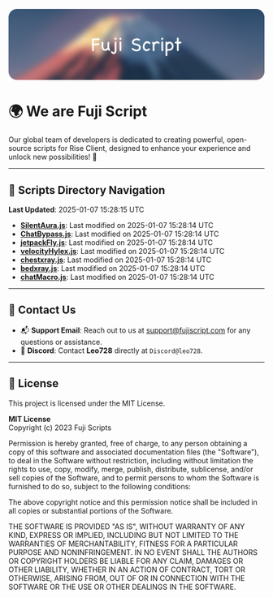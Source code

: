 ![Banner](.github/b.webp)

# 🌍 **We are Fuji Script**

Our global team of developers is dedicated to creating powerful, open-source scripts for Rise Client, designed to enhance your experience and unlock new possibilities! 🌟

---
<!-- SCRIPTS_NAVIGATION_START -->
## 📂 **Scripts Directory Navigation**

**Last Updated**: 2025-01-07 15:28:15 UTC

- **[SilentAura.js](scripts/SilentAura.js)**: Last modified on 2025-01-07 15:28:14 UTC
- **[ChatBypass.js](scripts/ChatBypass.js)**: Last modified on 2025-01-07 15:28:14 UTC
- **[jetpackFly.js](scripts/jetpackFly.js)**: Last modified on 2025-01-07 15:28:14 UTC
- **[velocityHylex.js](scripts/velocityHylex.js)**: Last modified on 2025-01-07 15:28:14 UTC
- **[chestxray.js](scripts/chestxray.js)**: Last modified on 2025-01-07 15:28:14 UTC
- **[bedxray.js](scripts/bedxray.js)**: Last modified on 2025-01-07 15:28:14 UTC
- **[chatMacro.js](scripts/chatMacro.js)**: Last modified on 2025-01-07 15:28:14 UTC

<!-- SCRIPTS_NAVIGATION_END -->

---

## 💬 **Contact Us**  
- 📬 **Support Email**: Reach out to us at [support@fujiscript.com](mailto:support@fujiscript.com) for any questions or assistance.  
- 💬 **Discord**: Contact **Leo728** directly at `Discord@leo728`.

---

## 📜 **License**

This project is licensed under the MIT License.  

**MIT License**  
Copyright (c) 2023 Fuji Scripts  

Permission is hereby granted, free of charge, to any person obtaining a copy of this software and associated documentation files (the "Software"), to deal in the Software without restriction, including without limitation the rights to use, copy, modify, merge, publish, distribute, sublicense, and/or sell copies of the Software, and to permit persons to whom the Software is furnished to do so, subject to the following conditions:  

The above copyright notice and this permission notice shall be included in all copies or substantial portions of the Software.  

THE SOFTWARE IS PROVIDED "AS IS", WITHOUT WARRANTY OF ANY KIND, EXPRESS OR IMPLIED, INCLUDING BUT NOT LIMITED TO THE WARRANTIES OF MERCHANTABILITY, FITNESS FOR A PARTICULAR PURPOSE AND NONINFRINGEMENT. IN NO EVENT SHALL THE AUTHORS OR COPYRIGHT HOLDERS BE LIABLE FOR ANY CLAIM, DAMAGES OR OTHER LIABILITY, WHETHER IN AN ACTION OF CONTRACT, TORT OR OTHERWISE, ARISING FROM, OUT OF OR IN CONNECTION WITH THE SOFTWARE OR THE USE OR OTHER DEALINGS IN THE SOFTWARE.  
